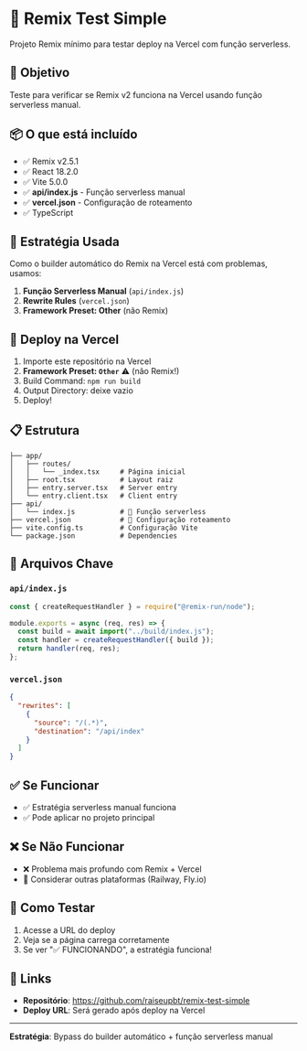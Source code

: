 # 🚀 Remix Test Simple

Projeto Remix mínimo para testar deploy na Vercel com função serverless.

## 🎯 Objetivo

Teste para verificar se Remix v2 funciona na Vercel usando função serverless manual.

## 📦 O que está incluído

- ✅ Remix v2.5.1
- ✅ React 18.2.0
- ✅ Vite 5.0.0
- ✅ **api/index.js** - Função serverless manual
- ✅ **vercel.json** - Configuração de roteamento
- ✅ TypeScript

## 🔧 Estratégia Usada

Como o builder automático do Remix na Vercel está com problemas, usamos:

1. **Função Serverless Manual** (`api/index.js`)
2. **Rewrite Rules** (`vercel.json`) 
3. **Framework Preset: Other** (não Remix)

## 🚀 Deploy na Vercel

1. Importe este repositório na Vercel
2. **Framework Preset: `Other`** ⚠️ (não Remix!)
3. Build Command: `npm run build`
4. Output Directory: deixe vazio
5. Deploy!

## 📋 Estrutura

```
├── app/
│   ├── routes/
│   │   └── _index.tsx     # Página inicial
│   ├── root.tsx           # Layout raiz
│   ├── entry.server.tsx   # Server entry
│   └── entry.client.tsx   # Client entry
├── api/
│   └── index.js           # 🔑 Função serverless
├── vercel.json            # 🔑 Configuração roteamento
├── vite.config.ts         # Configuração Vite
└── package.json           # Dependencies
```

## 🔑 Arquivos Chave

### `api/index.js`
```javascript
const { createRequestHandler } = require("@remix-run/node");

module.exports = async (req, res) => {
  const build = await import("../build/index.js");
  const handler = createRequestHandler({ build });
  return handler(req, res);
};
```

### `vercel.json`
```json
{
  "rewrites": [
    {
      "source": "/(.*)",
      "destination": "/api/index"
    }
  ]
}
```

## ✅ Se Funcionar

- ✅ Estratégia serverless manual funciona
- ✅ Pode aplicar no projeto principal

## ❌ Se Não Funcionar

- ❌ Problema mais profundo com Remix + Vercel
- 🔄 Considerar outras plataformas (Railway, Fly.io)

## 🧪 Como Testar

1. Acesse a URL do deploy
2. Veja se a página carrega corretamente
3. Se ver "✅ FUNCIONANDO", a estratégia funciona!

## 🔗 Links

- **Repositório**: https://github.com/raiseupbt/remix-test-simple
- **Deploy URL**: Será gerado após deploy na Vercel

---

**Estratégia**: Bypass do builder automático + função serverless manual